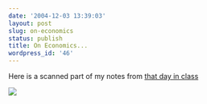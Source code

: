 ```yaml
---
date: '2004-12-03 13:39:03'
layout: post
slug: on-economics
status: publish
title: On Economics...
wordpress_id: '46'
---
```


Here is a scanned part of my notes from [that day in class](http://corelands.com/blog/?postid=44)  

[![](http://corelands.com/notes-small.jpg)](http://corelands.com/notes.jpg)  

